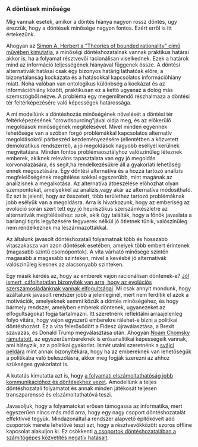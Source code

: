 ### A döntések minősége

Míg vannak esetek, amikor a döntés hiánya nagyon rossz döntés, úgy érezzük, hogy a döntések minősége nagyon fontos. Ezért erről is itt értekezünk.

Ahogyan az [Simon A. Herbert a "Theories of bounded rationality" című művében kimutatja](http://innovbfa.viabloga.com/files/Herbert_Simon___theories_of_bounded_rationality___1972.pdf), a minőségi döntéshozatalnak vannak praktikus határai akkor is, ha a folyamat résztvevői racionálisan viselkednek. Ezek a határok mind az információ teljességének hiányával függenek össze. A döntési alternatívák hatásai csak egy bizonyos határig láthatóak előre, a bizonytalanság kockázata és a hatásokkal kapcsolatos információhiány miatt. Noha valóban van ontologikus különbség a kockázat és az információhiány között, praktikusan ez a kettő ugyanaz a dolog más szemszögből nézve. A probléma egy megemlítendő részhalmaza a döntési tér feltérképezésére való képességek határossága.

A mi modellünk a döntéshozás minőségének növelését a döntési tér feltérképezésének "crowdsourcing"jával oldja meg, és az előkerülő megoldások minőségének megítélésével. Mivel minden egyénnek lehetősége van a szóban forgó problémákkal kapcsolatos alternatív megoldásokról párbeszéd kezdeményezésére \(ellentétben a közvetett demokratikus rendszerrel\), a jó megoldások nagyobb eséllyel kerülnek megvitatásra. Minden fontos problémaosztályhoz valószínűleg léteznek emberek, akiknek releváns tapasztalata van egy jó megoldás körvonalazására, és segít,ha rendelkezésükre áll a gyakorlati lehetőség ennek megosztására. Egy döntési alternatíva és a hozzá tartozó analízis megfelelőségének megítélése sokkal egyszerűbb, mint magának az analízisnek a megalkotása. Az alternatíva átbeszélése előhozhat olyan szempontokat, amelyekkel az analízis,vagy akár az alternatíva módosítható. Ez azt is jelenti, hogy az összetett, több területhez tartozó problémáknak jobb esélyük van a megoldásra. Arra is hivatkozunk, hogy az emberiség az evolúció során szert tett egy jó heurisztikus szerszámkészletre az alternatívák megítéléséhez: azok, akik úgy találták, hogy a főnök javaslata a barlangi tigris legyőzésére fegyverek nélkül jó ötletnek tűnik, valószínűleg nem rendelkeznek ma leszármazottakkal.

Az általunk javasolt döntéshozatali folyamatnak több és hosszabb vitaszakasza van azon döntések esetében, amelyek több embert érintenek \(magasabb szintű csomópontok\). A vita várható minősége szintén magasabb a magasabb szinteken, mivel a kevésbé jó alternatívák valószínűleg kiesnek az alacsonyabb szinteken.

Egy másik kérdés az, hogy az emberek vajon racionálisan döntenek-e? [Jól ismert, cáfolhatatlan bizonyíték van arra, hogy az evolúciós szerszámosládánknak vannak elfogultságai](http://psiexp.ss.uci.edu/research/teaching/Tversky_Kahneman_1974.pdf). Mi csak annyit mondunk, hogy azáltalunk javasolt rendszer jobb a jelenleginél, mert nem ferdítik el azok a motivációk, amelyeknek semmi közük a döntés minőségéhez, és hogy bármely rendszer, amelyben emberek döntenek, ugyanezeket az elfogultságokat fogja tartalmazni. Itt szeretnénk reflektálni arraajelenleg folyó vitára, hogy vajon egyszerű emberekre rálehet-e bízni a politikai döntéshozást. Ez a vita felerősödött a Fidesz újraválasztása, a Brexit szavazás, és Donald Trump megválasztása után. Ahogyan [Noam Chomsky rámutatott](http://www.alternet.org/noam-chomsky-why-americans-know-so-much-about-sports-so-little-about-world-affairs), az egyszerűembereknek is erősanalitikai képességeik vannak, ami hiányzik, az a politikai gyakorlat. Ismét utalni szeretnénk a [svájci példára](http://www.sciencedirect.com/science/article/pii/S0176268000000033) mint annak bizonyítékára, hogy ha az embereknek van lehetőségük a politikába való beleszólásra, akkor meg fogják szerezni az ahhoz szükséges gyakorlatot is.

A kutatás kimutatta azt is, hogy [a folyamati elszámoltathatóság jobb kommunikációhoz és döntésekhez vezet](http://www.sciencedirect.com/science/article/pii/S0022103106000898). Amodellünk a teljes döntéshozatali folyamatot és annak minden játékosát teljesen transzparenssé és elszámoltathatóvá teszi.

Javasoljuk, hogy a folyamatokat erősen támogassa az informatika, mert egyszerűen nincs más mód arra, hogy egy nagy csoport döntéshozatalát effektívvé tegyük. Mindazonáltal a rendszer alapvető építőköveit adó csoportok mérete lehetővé teszi azt, hogy a résztvevőkközött szoros offline kapcsolat alakuljon ki. Ez csökkenti [a csoportok döntéshozatalában a számítógépes közvetítés negatív hatásait](http://www.sciencedirect.com/science/article/pii/S0749597801929619).

